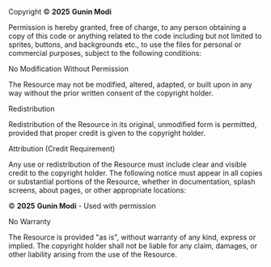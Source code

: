 Copyright © **2025** **Gunin Modi**  

Permission is hereby granted, free of charge, to any person obtaining a copy of this code or anything related to the code including but not limited to sprites, buttons, and backgrounds etc., to use the files for personal or commercial purposes, subject to the following conditions:  

No Modification Without Permission  

The Resource may not be modified, altered, adapted, or built upon in any way without the prior written consent of the copyright holder.  

Redistribution  

Redistribution of the Resource in its original, unmodified form is permitted, provided that proper credit is given to the copyright holder.  

Attribution (Credit Requirement)  

Any use or redistribution of the Resource must include clear and visible credit to the copyright holder. The following notice must appear in all copies or substantial portions of the Resource, whether in documentation, splash screens, about pages, or other appropriate locations:  

© **2025** **Gunin Modi** - Used with permission  

No Warranty  

The Resource is provided "as is", without warranty of any kind, express or implied. The copyright holder shall not be liable for any claim, damages, or other liability arising from the use of the Resource.
